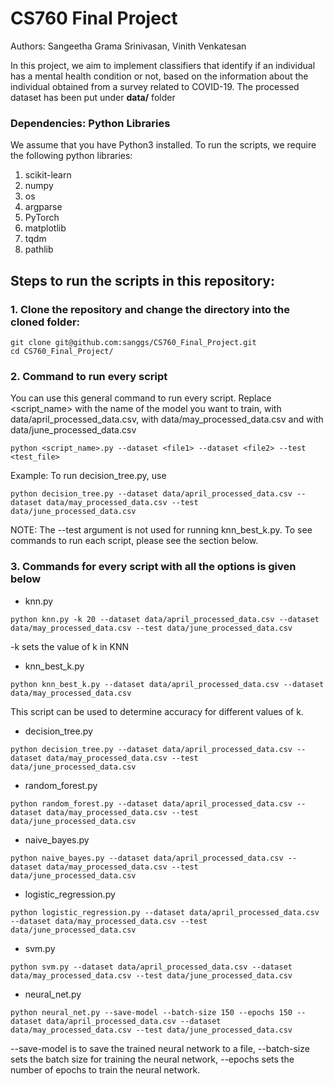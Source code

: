 # CS760 Final Project
Authors: Sangeetha Grama Srinivasan, Vinith Venkatesan

In this project, we aim to implement classifiers that identify if an individual has a mental health condition or not, based on the information about the individual obtained from a survey related to COVID-19. The processed dataset has been put under **data/** folder

### Dependencies: Python Libraries 
We assume that you have Python3 installed. To run the scripts, we require the following python libraries:
1. scikit-learn
2. numpy
3. os
4. argparse
5. PyTorch
6. matplotlib
7. tqdm
8. pathlib

## Steps to run the scripts in this repository:

### 1. Clone the repository and change the directory into the cloned folder: 
```
git clone git@github.com:sanggs/CS760_Final_Project.git
cd CS760_Final_Project/
```
### 2. Command to run every script
You can use this general command to run every script. Replace <script_name> with the name of the model you want to train, <file1> with data/april_processed_data.csv, <file2> with data/may_processed_data.csv and <file3> with data/june_processed_data.csv
```
python <script_name>.py --dataset <file1> --dataset <file2> --test <test_file>
```
Example: To run decision_tree.py, use 
```
python decision_tree.py --dataset data/april_processed_data.csv --dataset data/may_processed_data.csv --test data/june_processed_data.csv
```
NOTE: The --test argument is not used for running knn_best_k.py. To see commands to run each script, please see the section below.

### 3. Commands for every script with all the options is given below
- knn.py
```
python knn.py -k 20 --dataset data/april_processed_data.csv --dataset data/may_processed_data.csv --test data/june_processed_data.csv
```
 -k sets the value of k in KNN 
- knn_best_k.py
```
python knn_best_k.py --dataset data/april_processed_data.csv --dataset data/may_processed_data.csv
```
This script can be used to determine accuracy for different values of k.
- decision_tree.py
```
python decision_tree.py --dataset data/april_processed_data.csv --dataset data/may_processed_data.csv --test data/june_processed_data.csv
```
- random_forest.py
```
python random_forest.py --dataset data/april_processed_data.csv --dataset data/may_processed_data.csv --test data/june_processed_data.csv
```
- naive_bayes.py
```
python naive_bayes.py --dataset data/april_processed_data.csv --dataset data/may_processed_data.csv --test data/june_processed_data.csv
```
- logistic_regression.py
```
python logistic_regression.py --dataset data/april_processed_data.csv --dataset data/may_processed_data.csv --test data/june_processed_data.csv
```
- svm.py
```
python svm.py --dataset data/april_processed_data.csv --dataset data/may_processed_data.csv --test data/june_processed_data.csv
```
- neural_net.py
```
python neural_net.py --save-model --batch-size 150 --epochs 150 --dataset data/april_processed_data.csv --dataset data/may_processed_data.csv --test data/june_processed_data.csv
```
 --save-model is to save the trained neural network to a file,
 --batch-size sets the batch size for training the neural network,
 --epochs sets the number of epochs to train the neural network.
